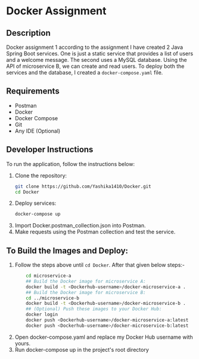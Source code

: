 # Docker Assignment

## Description
Docker assignment 1 according to the assignment I have created 2 Java Spring Boot services. One is just a static service that provides a list of users and a welcome message. The second uses a MySQL database. Using the API of microservice B, we can create and read users. To deploy both the services and the database, I created a `docker-compose.yaml` file.

## Requirements
- Postman
- Docker
- Docker Compose
- Git
- Any IDE (Optional)

## Developer Instructions
To run the application, follow the instructions below:

1. Clone the repository:
   ```bash
   git clone https://github.com/Yashika1410/Docker.git
   cd Docker
   ```
2. Deploy services:
    ```bash
    docker-compose up
    ```
3. Import Docker.postman_collection.json into Postman.
4. Make requests using the Postman collection and test the service.
## To Build the Images and Deploy:
1.  Follow the steps above until `cd Docker`. After that given below steps:-
    ```bash
        cd microservice-a
        ## Build the Docker image for microservice A:
        docker build -t <Dockerhub-username>/docker-microservice-a .
        ## Build the Docker image for microservice B:
        cd ../microservice-b
        docker build -t <Dockerhub-username>/docker-microservice-b .
        ## (Optional) Push these images to your Docker Hub:
        docker login
        docker push <Dockerhub-username>/docker-microservice-a:latest
        docker push <Dockerhub-username>/docker-microservice-b:latest
    ```
2. Open docker-compose.yaml and replace my Docker Hub username with yours.
3. Run docker-compose up in the project's root directory
   

